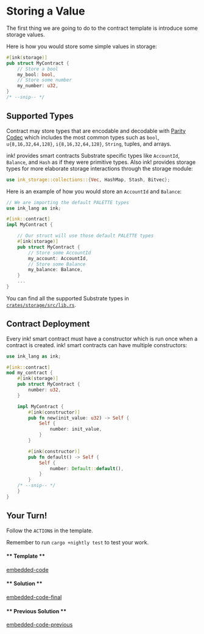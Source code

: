 Storing a Value
===

The first thing we are going to do to the contract template is introduce some storage values.

Here is how you would store some simple values in storage:

```rust
#[ink(storage)]
pub struct MyContract {
    // Store a bool
    my_bool: bool,
    // Store some number
    my_number: u32,
}
/* --snip-- */
```

## Supported Types

Contract may store types that are encodable and decodable with [Parity Codec](https://github.com/paritytech/parity-codec) which includes the most common types such as `bool`, `u{8,16,32,64,128}`, `i{8,16,32,64,128}`, `String`, tuples, and arrays.

ink! provides smart contracts Substrate specific types like `AccountId`, `Balance`, and `Hash` as if they were primitive types. Also ink! provides storage types for more elaborate storage interactions through the storage module:

```rust
use ink_storage::collections::{Vec, HashMap, Stash, Bitvec};
```

Here is an example of how you would store an `AccountId` and `Balance`:

```rust
// We are importing the default PALETTE types
use ink_lang as ink;

#[ink::contract]
impl MyContract {

    // Our struct will use those default PALETTE types
    #[ink(storage)]
    pub struct MyContract {
        // Store some AccountId
        my_account: AccountId,
        // Store some Balance
        my_balance: Balance,
    }
    ...
}
```

You can find all the supported Substrate types in [`crates/storage/src/lib.rs`](https://github.com/paritytech/ink/blob/master/crates/storage/src/lib.rs).

## Contract Deployment

Every ink! smart contract must have a constructor which is run once when a contract is created. ink! smart contracts can have multiple constructors:

```rust
use ink_lang as ink;

#[ink::contract]
mod my_contract {
    #[ink(storage)]
    pub struct MyContract {
        number: u32,
    }

    impl MyContract {
        #[ink(constructor)]
        pub fn new(init_value: u32) -> Self {
            Self {
                number: init_value,
            }
        }

        #[ink(constructor)]
        pub fn default() -> Self {
            Self {
                number: Default::default(),
            }
        }
    /* --snip-- */
    }
}
```

## Your Turn!

Follow the `ACTION`s in the template.

Remember to run `cargo +nightly test` to test your work.

<!-- tabs:start -->

#### ** Template **

[embedded-code](./assets/1.2-template.rs ':include :type=code embed-template')

#### ** Solution **

[embedded-code-final](./assets/1.2-finished-code.rs ':include :type=code embed-final')

#### ** Previous Solution **

[embedded-code-previous](./assets/1.1-finished-code.rs ':include :type=code embed-previous')

<!-- tabs:end -->

